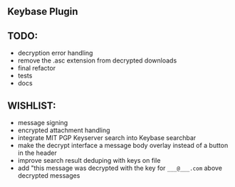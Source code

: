 ## Keybase Plugin

TODO:
-----
* decryption error handling
* remove the .asc extension from decrypted downloads
* final refactor
* tests
* docs


WISHLIST:
-----
* message signing
* encrypted attachment handling
* integrate MIT PGP Keyserver search into Keybase searchbar
* make the decrypt interface a message body overlay instead of a button in the header
* improve search result deduping with keys on file
* add "this message was decrypted with the key for `___@___.com` above decrypted messages
